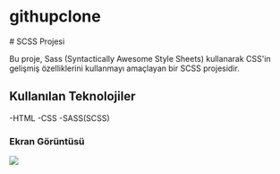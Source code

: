 <h1>githupclone</h1>
# SCSS Projesi

Bu proje, Sass (Syntactically Awesome Style Sheets) kullanarak CSS'in gelişmiş özelliklerini kullanmayı amaçlayan bir SCSS projesidir.
<h2>Kullanılan Teknolojiler</h3>
 -HTML
 -CSS
 -SASS(SCSS)

 <h3>Ekran Görüntüsü</h3>

 ![](ekran-görüntüsü.gif)